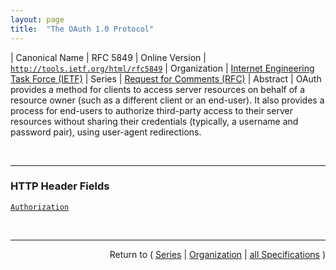 ```yaml
---
layout: page
title:  "The OAuth 1.0 Protocol"
---
```


| Canonical Name | RFC 5849
| Online Version | [`http://tools.ietf.org/html/rfc5849`](http://tools.ietf.org/html/rfc5849)
| Organization | [Internet Engineering Task Force (IETF)](..)
| Series | [Request for Comments (RFC)](.)
| Abstract | OAuth provides a method for clients to access server resources on behalf of a resource owner (such as a different client or an end-user). It also provides a process for end-users to authorize third-party access to their server resources without sharing their credentials (typically, a username and password pair), using user-agent redirections.

<br/>
<hr/>

### HTTP Header Fields

[`Authorization`](/concepts/http-header/Authorization "Protocol parameters can be transmitted using the HTTP &#34;Authorization&#34; header field as defined by RFC 2617 with the auth-scheme name set to &#34;OAuth&#34; (case insensitive).")



<br/>
<hr/>

<p style="text-align: right">Return to ( <a href="./">Series</a> | <a href="../">Organization</a> | <a href="../../">all Specifications</a> )</p>